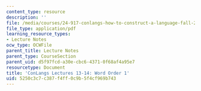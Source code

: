 ```yaml
---
content_type: resource
description: ''
file: /media/courses/24-917-conlangs-how-to-construct-a-language-fall-2018/5250c3c7c387f4ff0c9b5f4cf969b743_MIT24_917f18_lec13_word_order1.pdf
file_type: application/pdf
learning_resource_types:
- Lecture Notes
ocw_type: OCWFile
parent_title: Lecture Notes
parent_type: CourseSection
parent_uid: d5f97fcd-a30e-cbc6-4371-0f68af4a95e7
resourcetype: Document
title: 'ConLangs Lectures 13-14: Word Order 1'
uid: 5250c3c7-c387-f4ff-0c9b-5f4cf969b743
---
```

